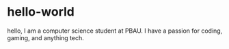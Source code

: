 # hello-world

hello, I am a computer science student at PBAU. I have a passion for coding, gaming, and anything tech.
